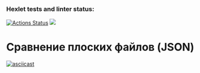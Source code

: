 ### Hexlet tests and linter status:
[![Actions Status](https://github.com/nanitll/python-project-lvl2/workflows/hexlet-check/badge.svg)](https://github.com/nanitll/python-project-lvl2/actions)
<a href="https://codeclimate.com/github/nanitll/python-project-lvl2/maintainability"><img src="https://api.codeclimate.com/v1/badges/6d7a557e97a5f1332ddd/maintainability" /></a>

<h1>Сравнение плоских файлов (JSON)</h2>

[![asciicast](https://asciinema.org/a/wbFkNsuhYFMxgGBaPPgtH1ton.svg)](https://asciinema.org/a/wbFkNsuhYFMxgGBaPPgtH1ton)
